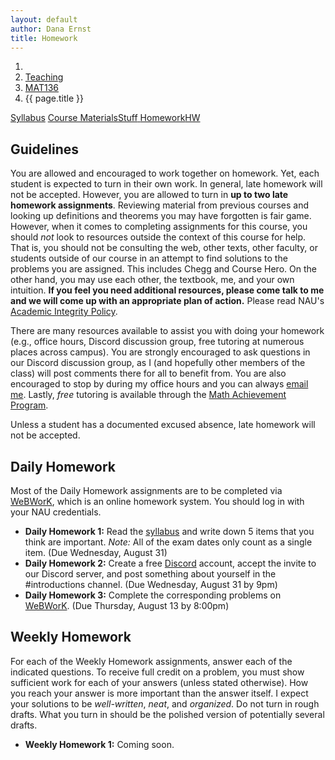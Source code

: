 ```yaml
---
layout: default
author: Dana Ernst
title: Homework
---
```


<ol class="breadcrumb">
  <li><a href="/"><i class="fa fa-home"></i></a></li>
  <li><a href="/teaching/">Teaching</a></li>
  <li><a href="/teaching/mat136f22">MAT136</a></li>
  <li class="active">{{ page.title }}</li>
</ol>

<div class="row">
<div class="col-xs-12">
<div class="btn-group btn-group-justified">
<a class="btn btn-default btn-success" href="{{site.baseurl}}/teaching/mat136f22/syllabus/">Syllabus</a>
<a class="btn btn-default btn-primary" href="{{site.baseurl}}/teaching/mat136f22/materials/">
<span class="hidden-xs">Course Materials</span><span class="visible-xs">Stuff</span>
</a>
<a class="btn btn-default btn-warning" href="{{site.baseurl}}/teaching/mat136f22/homework/">
<span class="hidden-xs">Homework</span><span class="visible-xs">HW</span>
</a>
<!-- <a class="btn btn-default btn-info" href="{{site.baseurl}}/teaching/mat136f22/journal/">Journal</a> -->
</div>
</div>
</div>

## Guidelines ##
You are allowed and encouraged to work together on homework. Yet, each student is expected to turn in their own work. In general, late homework will not be accepted. However, you are allowed to turn in **up to two late homework assignments**. Reviewing material from previous courses and looking up definitions and theorems you may have forgotten is fair game. However, when it comes to completing assignments for this course, you should *not* look to resources outside the context of this course for help.  That is, you should not be consulting the web, other texts, other faculty, or students outside of our course in an attempt to find solutions to the problems you are assigned.  This includes Chegg and Course Hero. On the other hand, you may use each other, the textbook, me, and your own intuition. **If you feel you need additional resources, please come talk to me and we will come up with an appropriate plan of action.** Please read NAU's [Academic Integrity Policy](https://www5.nau.edu/policies/Client/Details/828?whoIsLooking=Students&pertainsTo=All&sortDirection=Ascending&page=1).

There are many resources available to assist you with doing your homework (e.g., office hours, Discord discussion group, free tutoring at numerous places across campus). You are strongly encouraged to ask questions in our Discord discussion group, as I (and hopefully other members of the class) will post comments there for all to benefit from.  You are also encouraged to stop by during my office hours and you can always [email me](mailto:dana.ernst@nau.edu).  Lastly, *free* tutoring is available through the [Math Achievement Program](https://in.nau.edu/academic-success-centers/math-achievement-program/).

Unless a student has a documented excused absence, late homework will not be accepted.  

## Daily Homework ##
Most of the Daily Homework assignments are to be completed via [WeBWorK](https://webwork.math.nau.edu/), which is an online homework system. You should log in with your NAU credentials.

- **Daily Homework 1:** Read the [syllabus]({{site.baseurl}}/teaching/mat136f22/syllabus/) and write down 5 items that you think are important.  *Note:*  All of the exam dates only count as a single item. (Due Wednesday, August 31)
- **Daily Homework 2:** Create a free [Discord](http://discord.com) account, accept the invite to our Discord server, and post something about yourself in the #introductions channel. (Due Wednesday, August 31 by 9pm)
- **Daily Homework 3:** Complete the corresponding problems on [WeBWorK](https://webwork.math.nau.edu/webwork2/DErnst_136/). (Due Thursday, August 13  by 8:00pm)

<!-- - **Daily Homework 4:** Complete the corresponding problems on [WeBWorK](https://webwork.math.nau.edu/webwork2/DErnst_136/). (Due Saturday, August 15 by 8:00pm)
- **Daily Homework 5:** Complete the corresponding problems on [WeBWorK](https://webwork.math.nau.edu/webwork2/DErnst_136/). (Due Monday, August 17 by 8:00pm)
- **Daily Homework 6:** Complete the corresponding problems on [WeBWorK](https://webwork.math.nau.edu/webwork2/DErnst_136/). (Due Wednesday, August 19 by 8:00pm)
- **Daily Homework 7:** Complete the corresponding problems on [WeBWorK](https://webwork.math.nau.edu/webwork2/DErnst_136/). (Due Friday, August 21 by 8:00pm)
- **Daily Homework 8:** Complete the corresponding problems on [WeBWorK](https://webwork.math.nau.edu/webwork2/DErnst_136/). (Due Monday, August 24 by 8:00pm)
- **Daily Homework 9:** Complete the corresponding problems on [WeBWorK](https://webwork.math.nau.edu/webwork2/DErnst_136/). (Due Wednesday, August 26 by 8:00pm)
- **Daily Homework 10:** Complete the corresponding problems on [WeBWorK](https://webwork.math.nau.edu/webwork2/DErnst_136/). (Due Friday, August 28 by 8:00pm)
- **Daily Homework 11:** Complete the corresponding problems on [WeBWorK](https://webwork.math.nau.edu/webwork2/DErnst_136/). (Due Monday, August 31 by 8:00pm)
- **Daily Homework 12:** Complete the corresponding problems on [WeBWorK](https://webwork.math.nau.edu/webwork2/DErnst_136/). (Due Thursday, September 3 by 8:00pm)
- **Daily Homework 13:** Complete the corresponding problems on [WeBWorK](https://webwork.math.nau.edu/webwork2/DErnst_136/). (Due Thursday, September 10 by 8:00pm)
- **Daily Homework 14:** Complete the corresponding problems on [WeBWorK](https://webwork.math.nau.edu/webwork2/DErnst_136/). (Due Friday, September 11 by 8:00pm)
- **Daily Homework 15:** Complete the corresponding problems on [WeBWorK](https://webwork.math.nau.edu/webwork2/DErnst_136/). (Due Monday, September 14 by 8:00pm)
- **Daily Homework 16:** Complete the corresponding problems on [WeBWorK](https://webwork.math.nau.edu/webwork2/DErnst_136/). (Due Wednesday, September 16 by 8:00pm)
- **Daily Homework 17:** Complete the corresponding problems on [WeBWorK](https://webwork.math.nau.edu/webwork2/DErnst_136/). (Due Friday, September 18 by 8:00pm)
- **Daily Homework 18:** Complete the corresponding problems on [WeBWorK](https://webwork.math.nau.edu/webwork2/DErnst_136/). (Due Monday, September 21 by 8:00pm)
- **Daily Homework 19:** Complete the corresponding problems on [WeBWorK](https://webwork.math.nau.edu/webwork2/DErnst_136/). (Due Wednesday, September 23 by 8:00pm)
- **Daily Homework 20:** Complete the corresponding problems on [WeBWorK](https://webwork.math.nau.edu/webwork2/DErnst_136/). (Due Monday, September 28 by 8:00pm)
- **Daily Homework 21:** Complete the corresponding problems on [WeBWorK](https://webwork.math.nau.edu/webwork2/DErnst_136/). (Due Wednesday, September 30 by 8:00pm)
- **Daily Homework 22:** Complete the corresponding problems on [WeBWorK](https://webwork.math.nau.edu/webwork2/DErnst_136/). (Due Thursday, October 1 by 8:00pm)
- **Daily Homework 23:** Complete the corresponding problems on [WeBWorK](https://webwork.math.nau.edu/webwork2/DErnst_136/). (Due Friday, October 9 by 8:00pm)
- **Daily Homework 24:** Complete the corresponding problems on [WeBWorK](https://webwork.math.nau.edu/webwork2/DErnst_136/). (Due Monday, October 12 by 8:00pm)
- **Daily Homework 25:** Complete the corresponding problems on [WeBWorK](https://webwork.math.nau.edu/webwork2/DErnst_136/). (Due Wednesday, October 14 by 8:00pm)
- **Daily Homework 26:** Complete the corresponding problems on [WeBWorK](https://webwork.math.nau.edu/webwork2/DErnst_136/). (Due Thursday, October 15 by 8:00pm)
- **Daily Homework 27:** Complete the corresponding problems on [WeBWorK](https://webwork.math.nau.edu/webwork2/DErnst_136/). (Due Monday, October 19 by 8:00pm)
- **Daily Homework 28:** Complete the corresponding problems on [WeBWorK](https://webwork.math.nau.edu/webwork2/DErnst_136/). (Due Thursday, October 22 by 8:00pm)
- **Daily Homework 29:** Complete the corresponding problems on [WeBWorK](https://webwork.math.nau.edu/webwork2/DErnst_136/). (Due Monday, October 26 by 8:00pm)
- **Daily Homework 30:** Complete the corresponding problems on [WeBWorK](https://webwork.math.nau.edu/webwork2/DErnst_136/). (Due Wednesday, October 28 by 8:00pm)
- **Daily Homework 31:** Complete the corresponding problems on [WeBWorK](https://webwork.math.nau.edu/webwork2/DErnst_136/). (Due Thursday, October 29 by 8:00pm)
- **Daily Homework 32:** Complete the corresponding problems on [WeBWorK](https://webwork.math.nau.edu/webwork2/DErnst_136/). (Due Monday, November 9 by 8:00pm)
- **Daily Homework 33:** Complete the corresponding problems on [WeBWorK](https://webwork.math.nau.edu/webwork2/DErnst_136/). (Due Friday, November 13 by 8:00pm)
- **Daily Homework 34:** Complete the corresponding problems on [WeBWorK](https://webwork.math.nau.edu/webwork2/DErnst_136/). (Due Tuesday, November 17 by 8:00pm) -->


<!-- https://www.youtube.com/watch?v=w3GV9pumczQ&list=PLi01XoE8jYogpKUjykd53HjG8a8ruDmW1&index=2&t=0s
https://www.youtube.com/watch?v=O_cwTAfjgAQ&list=PLi01XoE8jYogpKUjykd53HjG8a8ruDmW1&index=2-->

## Weekly Homework ##
For each of the Weekly Homework assignments, answer each of the indicated questions. To receive full credit on a problem, you must show sufficient work for each of your answers (unless stated otherwise).  How you reach your answer is more important than the answer itself. I expect your solutions to be *well-written*, *neat*, and *organized*.  Do not turn in rough drafts.  What you turn in should be the polished version of potentially several drafts.

- **Weekly Homework 1:** Coming soon.

<!-- Complete the problems posted [here]({{site.baseurl}}/teaching/mat136f22/136Weekly1.pdf). You will need to capture your handwritten work digitally and then upload a single PDF document (possibly with multiple pages) to BbLearn (look in "Assignments Submitted via BbLearn" folder). There are many free smartphone apps for doing this. I use TurboScan on my iPhone. (Due Thursday, August 20 by 8pm)
- **Weekly Homework 2:** Complete the problems posted [here]({{site.baseurl}}/teaching/mat136f22/136Weekly2.pdf). You will need to capture your handwritten work digitally and then upload a single PDF document (possibly with multiple pages) to BbLearn (look in "Assignments Submitted via BbLearn" folder). There are many free smartphone apps for doing this. I use TurboScan on my iPhone. (Due Thursday, August 27 by 8pm)
- **Weekly Homework 3:** Complete the problems posted [here]({{site.baseurl}}/teaching/mat136f22/136Weekly3.pdf). (Due Wednesday, September 2 by 8pm)
- **Weekly Homework 4:** Complete the problems posted [here]({{site.baseurl}}/teaching/mat136f22/136Weekly4.pdf). (Due Thursday, September 17 by 8pm)
- **Weekly Homework 5:** Complete the problems posted [here]({{site.baseurl}}/teaching/mat136f22/136Weekly5.pdf). (Due Friday, September 25 by 8pm)
- **Weekly Homework 6:** Complete the problems posted [here]({{site.baseurl}}/teaching/mat136f22/136Weekly6.pdf). (Due Friday, October 23 by 8pm)
- **Weekly Homework 7:** Complete the problems posted [here]({{site.baseurl}}/teaching/mat136f22/136Weekly7.pdf). (Due Friday, October 30 by 8pm) -->

